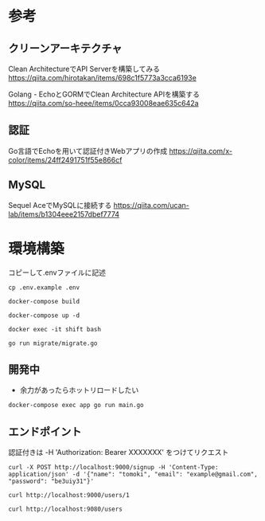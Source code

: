 # 参考

## クリーンアーキテクチャ
Clean ArchitectureでAPI Serverを構築してみる
https://qiita.com/hirotakan/items/698c1f5773a3cca6193e

Golang - EchoとGORMでClean Architecture APIを構築する
https://qiita.com/so-heee/items/0cca93008eae635c642a

## 認証

Go言語でEchoを用いて認証付きWebアプリの作成
https://qiita.com/x-color/items/24ff2491751f55e866cf

## MySQL

Sequel AceでMySQLに接続する
https://qiita.com/ucan-lab/items/b1304eee2157dbef7774

# 環境構築

コピーして.envファイルに記述
```
cp .env.example .env
```

```
docker-compose build
```

```
docker-compose up -d
```

```
docker exec -it shift bash
```

```
go run migrate/migrate.go
```

## 開発中
* 余力があったらホットリロードしたい
```
docker-compose exec app go run main.go
```

## エンドポイント
認証付きは -H 'Authorization: Bearer XXXXXXX' をつけてリクエスト

```
curl -X POST http://localhost:9000/signup -H 'Content-Type: application/json' -d '{"name": "tomoki", "email": "example@gmail.com", "password": "be3uiy31"}'
```

```
curl http://localhost:9000/users/1
```

```
curl http://localhost:9080/users
```

